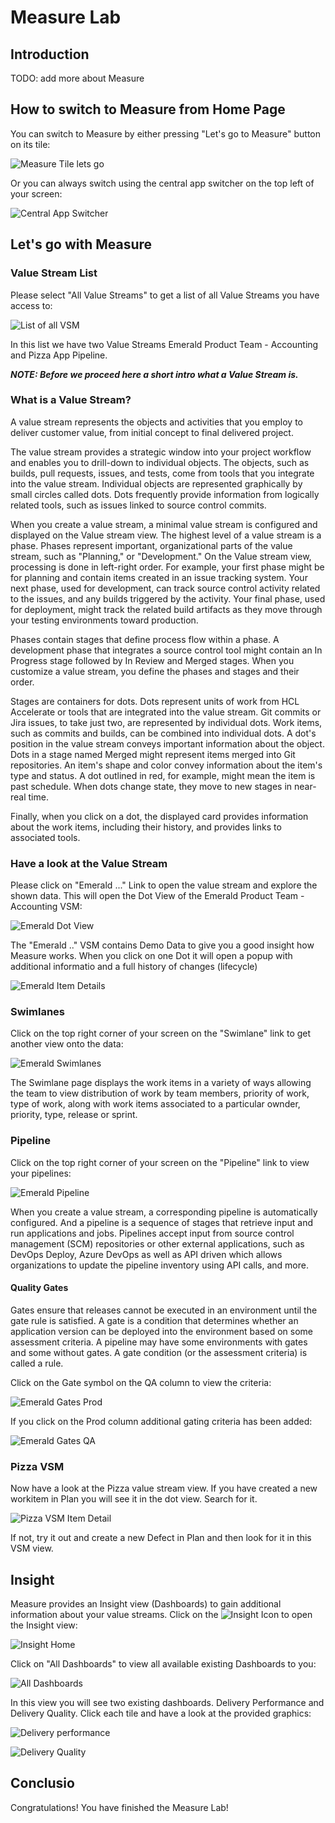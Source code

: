 # Measure Lab

## Introduction

TODO: add more about Measure

## How to switch to Measure from Home Page

You can switch to Measure by either pressing "Let's go to Measure" button on its tile:

![Measure Tile lets go](../Introduction/media/Loop_switch_to_Measure.png)

Or you can always switch using the central app switcher on the top left of your screen:

![Central App Switcher](../Introduction/media/Loop_central_app_control.png)

## Let's go with Measure

### Value Stream List

Please select "All Value Streams" to get a list of all Value Streams you have access to:

![List of all VSM](media/Measure_AllVSM_List.png)

In this list we have two Value Streams Emerald Product Team - Accounting and Pizza App Pipeline.

**_NOTE: Before we proceed here a short intro what a Value Stream is._**

### What is a Value Stream?

A value stream represents the objects and activities that you employ to deliver customer value, from initial concept to final delivered project.

The value stream provides a strategic window into your project workflow and enables you to drill-down to individual objects. The objects, such as builds, pull requests, issues, and tests, come from tools that you integrate into the value stream. Individual objects are represented graphically by small circles called dots. Dots frequently provide information from logically related tools, such as issues linked to source control commits.

When you create a value stream, a minimal value stream is configured and displayed on the Value stream view. The highest level of a value stream is a phase.
Phases represent important, organizational parts of the value stream, such as "Planning," or "Development." On the Value stream view, processing is done in left-right order. For example, your first phase might be for planning and contain items created in an issue tracking system. Your next phase, used for development, can track source control activity related to the issues, and any builds triggered by the activity. Your final phase, used for deployment, might track the related build artifacts as they move through your testing environments toward production.

Phases contain stages that define process flow within a phase. A development phase that integrates a source control tool might contain an In Progress stage followed by In Review and Merged stages. When you customize a value stream, you define the phases and stages and their order.

Stages are containers for dots. Dots represent units of work from HCL Accelerate or tools that are integrated into the value stream. Git commits or Jira issues, to take just two, are represented by individual dots. Work items, such as commits and builds, can be combined into individual dots. A dot's position in the value stream conveys important information about the object. Dots in a stage named Merged might represent items merged into Git repositories. An item's shape and color convey information about the item's type and status. A dot outlined in red, for example, might mean the item is past schedule. When dots change state, they move to new stages in near-real time.

Finally, when you click on a dot, the displayed card provides information about the work items, including their history, and provides links to associated tools.

### Have a look at the Value Stream

Please click on "Emerald ..." Link to open the value stream and explore the shown data. This will open the Dot View of the Emerald Product Team - Accounting VSM:

![Emerald Dot View](media/Measure_Emerald_VSM_DotView.png)

The "Emerald .." VSM contains Demo Data to give you a good insight how Measure works. When you click on one Dot it will open a popup with additional informatio and a full history of changes (lifecycle)

![Emerald Item Details](media/Measure_Emerald_ItemDetails.png)

### Swimlanes

Click on the top right corner of your screen on the "Swimlane" link to get another view onto the data:

![Emerald Swimlanes](media/Measure_Emerald_Swimlanes.png)

The Swimlane page displays the work items in a variety of ways allowing the team to view distribution of work by team members, priority of work, type of work, along with work items associated to a particular ownder, priority, type, release or sprint.

### Pipeline

Click on the top right corner of your screen on the "Pipeline" link to view your pipelines:

![Emerald Pipeline](media/Measure_Emerald_Pipeline.png)

When you create a value stream, a corresponding pipeline is automatically configured. And a pipeline is a sequence of stages that retrieve input and run applications and jobs. Pipelines accept input from source control management (SCM) repositories or other external applications, such as DevOps Deploy, Azure DevOps as well as API driven which allows organizations to update the pipeline inventory using API calls, and more.

#### Quality Gates

Gates ensure that releases cannot be executed in an environment until the gate rule is satisfied. A gate is a condition that determines whether an application version can be deployed into the environment based on some assessment criteria. A pipeline may have some environments with gates and some without gates. A gate condition (or the assessment criteria) is called a rule.

Click on the Gate symbol on the QA column to view the criteria:

![Emerald Gates Prod](media/Measure_Emerald_Gates_Prod.png)

If you click on the Prod column additional gating criteria has been added:

![Emerald Gates QA](media/Measure_Emerald_Gates_QA.png)

### Pizza VSM

Now have a look at the Pizza value stream view. If you have created a new workitem in Plan you will see it in the dot view. Search for it.

![Pizza VSM Item Detail](media/Measure_Pizza_ItemDetails.png)

If not, try it out and create a new Defect in Plan and then look for it in this VSM view.

## Insight

Measure provides an Insight view (Dashboards) to gain additional information about your value streams. Click on the ![Insight Icon](media/Measure_Insight_Icon.png) to open the Insight view:

![Insight Home](media/Measure_Insight_Home.png)

Click on "All Dashboards" to view all available existing Dashboards to you:

![All Dashboards](media/Measure_Insight_allDashboards.png)

In this view you will see two existing dashboards. Delivery Performance and Delivery Quality. Click each tile and have a look at the provided graphics:

![Delivery performance](media/Measure_Insight_DeliveryPerformance.png)

![Delivery Quality](media/Measure_Insights_DeliveryQuality.png)

## Conclusio

Congratulations! You have finished the Measure Lab!
